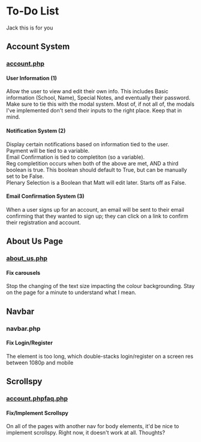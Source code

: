 <h1>To-Do List</h1>
Jack this is for you
<h2>Account System</h2>
<h3><a href = "http://world.ac/test/account.php">account.php</a></h3> 
<h4>User Information (1)</h4>
Allow the user to view and edit their own info. This includes Basic information (School, Name), Special Notes, and eventually their password.
</br>
Make sure to tie this with the modal system. Most of, if not all of, the modals I've implemented don't send their inputs to the right place. Keep that in mind.
<h4>Notification System (2)</h4>
Display certain notifications based on information tied to the user.
</br>
Payment will be tied to a variable.
</br>
Email Confirmation is tied to completiton (so a variable).
</br>
Reg completition occurs when both of the above are met, AND a third boolean is true. This boolean should default to True, but can be manually set to be False.
</br>
Plenary Selection is a Boolean that Matt will edit later. Starts off as False.

<h4>Email Confirmation System (3)</h4>
When a user signs up for an account, an email will be sent to their email confirming that they wanted to sign up; they can click on a link to confirm their registration and account.

</p>

<h2>About Us Page</h2>
<h3><a href = "http://world.ac/test/about_us.php">about_us.php</a></h3> 
<h4>Fix carousels</h4>
Stop the changing of the text size impacting the colour backgrounding. Stay on the page for a minute to understand what I mean.

<h2>Navbar</h2>
<h3>navbar.php</h3> 
<h4>Fix Login/Register</h4>
The element is too long, which double-stacks login/register on a screen res between 1080p and mobile

<h2>Scrollspy</h2>
<h3><a href = "http://world.ac/test/account.php">account.php</a><a href = "http://world.ac/faq.php">faq.php</a></h3> 
<h4>Fix/Implement Scrollspy</h4>
On all of the pages with another nav for body elements, it'd be nice to implement scrollspy. Right now, it doesn't work at all. Thoughts?
